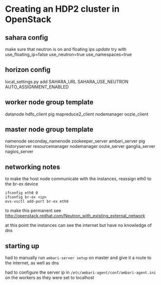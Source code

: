 Creating an HDP2 cluster in OpenStack
====

sahara config
----

make sure that neutron is on and floating ips
*update*
try with use_floating_ip=false
use_neutron=true
use_namespaces=true

horizon config
----

local_settings.py
add 
SAHARA_URL
SAHARA_USE_NEUTRON
AUTO_ASSIGNMENT_ENABLED


worker node group template
----

datanode
hdfs\_client
pig
mapreduce2\_client
nodemanager
oozie\_client


master node group template
----

namenode
seconday\_namenode
zookeeper\_server
ambari\_server
pig
historyserver
resourcemanager
nodemanager
oozie\_server
ganglia\_server
nagios\_server

networking notes
----

to make the host node communicate with the instances, reassign eth0 to the
br-ex device

    ifconfig eth0 0
    ifconfig br-ex <ip>
    ovs-vsctl add-port br-ex eth0

to make this permanent see
http://openstack.redhat.com/Neutron_with_existing_external_network

at this point the instances can see the internet but have no knowledge of dns

starting up
----

had to manually run `ambari-server setup` on master and give it a route to the
internet, as well as dns

had to configure the server ip in `/etc/ambari-agent/conf/ambari-agent.ini` on
the workers as they were set to localhost
